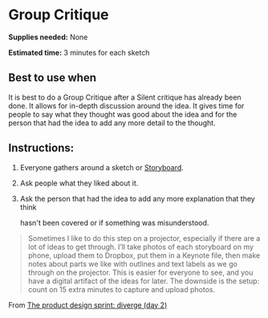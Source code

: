 # Group Critique

**Supplies needed:** None

**Estimated time:** 3 minutes for each sketch

## Best to use when

It is best to do a Group Critique after a Silent critique has already been done. It allows for in-depth discussion around the idea. It gives time for people to say what they thought was good about the idea and for the person that had the idea to add any more detail to the thought.

## Instructions:

1. Everyone gathers around a sketch or [Storyboard](https://github.com/messydesign/design-sprint/tree/b40dd9aa407c1feb52da507f04d2ea242f7d6063/Exercises/storyboard.md).
2. Ask people what they liked about it.
3. Ask the person that had the idea to add any more explanation that they think

   hasn't been covered or if something was misunderstood.

> Sometimes I like to do this step on a projector, especially if there are a lot of ideas to get through. I’ll take photos of each storyboard on my phone, upload them to Dropbox, put them in a Keynote file, then make notes about parts we like with outlines and text labels as we go through on the projector. This is easier for everyone to see, and you have a digital artifact of the ideas for later. The downside is the setup: count on 15 extra minutes to capture and upload photos.

From [The product design sprint: diverge \(day 2\)](http://www.gv.com/lib/the-product-design-sprint-divergeday2#three-minute-critiques-3-minutes-per-idea)

